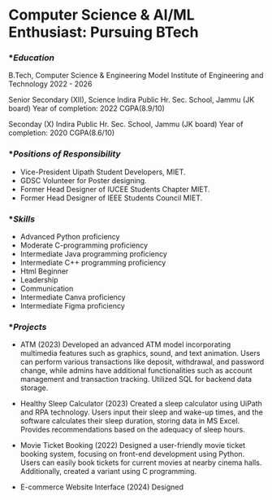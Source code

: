 # **Computer Science & AI/ML Enthusiast: Pursuing BTech**

### **Education*
B.Tech, Computer Science & Engineering
Model Institute of Engineering and Technology
2022 - 2026

Senior Secondary (XII), Science
Indira Public Hr. Sec. School, Jammu
(JK board)
Year of completion: 2022
CGPA(8.9/10)

Seconday (X)
Indira Public Hr. Sec. School, Jammu
(JK board)
Year of completion: 2020
CGPA(8.6/10)


### **Positions of Responsibility*
- Vice-President Uipath Student Developers, MIET.
- GDSC Volunteer for Poster designing.
- Former Head Designer of IUCEE Students Chapter MIET.
- Former Head Designer of IEEE Students Council MIET.

### **Skills*
- Advanced Python proficiency
- Moderate C-programming proficiency
- Intermediate Java programming proficiency
- Intermediate C++ programming proficiency
- Html Beginner
- Leadership
- Communication
- Intermediate Canva proficiency
- Intermediate Figma proficiency

### **Projects*
- ATM (2023)
  Developed an advanced ATM model incorporating multimedia features such as graphics, sound, and text animation. Users can perform various transactions like          deposit, withdrawal, and password change, while admins have additional functionalities such as account management and transaction tracking. Utilized SQL for        backend data storage.

- Healthy Sleep Calculator (2023)
  Created a sleep calculator using UiPath and RPA technology. Users input their sleep and wake-up times, and the software calculates their sleep duration, storing    data in MS Excel. Provides recommendations based on the adequacy of sleep hours.

- Movie Ticket Booking (2022)
  Designed a user-friendly movie ticket booking system, focusing on front-end development using Python. Users can easily book tickets for current movies at nearby    cinema halls. Additionally, created a variant using C programming.

- E-commerce Website Interface (2024)
  Designed 
